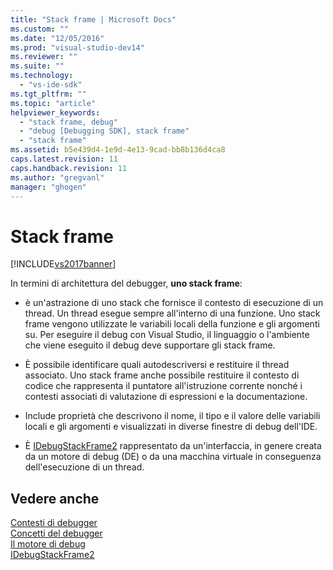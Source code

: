```yaml
---
title: "Stack frame | Microsoft Docs"
ms.custom: ""
ms.date: "12/05/2016"
ms.prod: "visual-studio-dev14"
ms.reviewer: ""
ms.suite: ""
ms.technology: 
  - "vs-ide-sdk"
ms.tgt_pltfrm: ""
ms.topic: "article"
helpviewer_keywords: 
  - "stack frame, debug"
  - "debug [Debugging SDK], stack frame"
  - "stack frame"
ms.assetid: b5e439d4-1e9d-4e13-9cad-bb8b136d4ca8
caps.latest.revision: 11
caps.handback.revision: 11
ms.author: "gregvanl"
manager: "ghogen"
---
```

# Stack frame
[!INCLUDE[vs2017banner](../../code-quality/includes/vs2017banner.md)]

In termini di architettura del debugger, **uno stack frame**:  
  
-   è un'astrazione di uno stack che fornisce il contesto di esecuzione di un thread.  Un thread esegue sempre all'interno di una funzione.  Uno stack frame vengono utilizzate le variabili locali della funzione e gli argomenti su.  Per eseguire il debug con Visual Studio, il linguaggio o l'ambiente che viene eseguito il debug deve supportare gli stack frame.  
  
-   È possibile identificare quali autodescriversi e restituire il thread associato.  Uno stack frame anche possibile restituire il contesto di codice che rappresenta il puntatore all'istruzione corrente nonché i contesti associati di valutazione di espressioni e la documentazione.  
  
-   Include proprietà che descrivono il nome, il tipo e il valore delle variabili locali e gli argomenti e visualizzati in diverse finestre di debug dell'IDE.  
  
-   È [IDebugStackFrame2](../../extensibility/debugger/reference/idebugstackframe2.md) rappresentato da un'interfaccia, in genere creata da un motore di debug \(DE\) o da una macchina virtuale in conseguenza dell'esecuzione di un thread.  
  
## Vedere anche  
 [Contesti di debugger](../../extensibility/debugger/debugger-contexts.md)   
 [Concetti del debugger](../../extensibility/debugger/debugger-concepts.md)   
 [Il motore di debug](../../extensibility/debugger/debug-engine.md)   
 [IDebugStackFrame2](../../extensibility/debugger/reference/idebugstackframe2.md)